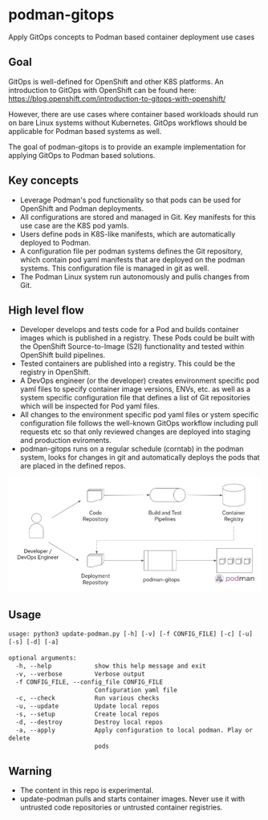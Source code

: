 # podman-gitops

Apply GitOps concepts to Podman based container deployment use cases

## Goal
GitOps is well-defined for OpenShift and other K8S platforms. An introduction to GitOps with OpenShift can be found here: https://blog.openshift.com/introduction-to-gitops-with-openshift/

However, there are use cases where container based workloads should run on bare Linux systems without Kubernetes. GitOps workflows should be applicable for Podman based systems as well.

The goal of podman-gitops is to provide an example implementation for applying GitOps to Podman based solutions.

## Key concepts
- Leverage Podman's pod functionality so that pods can be used for OpenShift and Podman deployments.
- All configurations are stored and managed in Git. Key manifests for this use case are the K8S pod yamls.
- Users define pods in K8S-like manifests, which are automatically deployed to Podman.
- A configuration file per podman systems defines the Git repository, which contain pod yaml manifests that are deployed on the podman systems. This configuration file is managed in git as well.
- The Podman Linux system run autonomously and pulls changes from Git.

## High level flow

- Developer develops and tests code for a Pod and builds container images which is published in a registry. These Pods could be built with the OpenShift Source-to-Image (S2I) functionality and tested within OpenShift build pipelines.
- Tested containers are published into a registry. This could be the registry in OpenShift.
- A DevOps engineer (or the developer) creates environment specific pod yaml files to specify container image versions, ENVs, etc. as well as a system specific configuration file that defines a list of Git repositories which will be inspected for Pod yaml files.
- All changes to the environment specific pod yaml files or ystem specific configuration file follows the well-known GitOps workflow including pull requests etc so that only reviewed changes are deployed into staging and production eviroments.
- podman-gitops runs on a regular schedule (corntab) in the podman system, looks for changes in git and automatically deploys the pods that are placed in the defined repos.

![podman-gitops image]( images/podman-gitops.png )

## Usage
```
usage: python3 update-podman.py [-h] [-v] [-f CONFIG_FILE] [-c] [-u] [-s] [-d] [-a]

optional arguments:
  -h, --help            show this help message and exit
  -v, --verbose         Verbose output
  -f CONFIG_FILE, --config_file CONFIG_FILE
                        Configuration yaml file
  -c, --check           Run various checks
  -u, --update          Update local repos
  -s, --setup           Create local repos
  -d, --destroy         Destroy local repos
  -a, --apply           Apply configuration to local podman. Play or delete
                        pods
```

## Warning
- The content in this repo is experimental. 
- update-podman pulls and starts container images. Never use it with untrusted code repositories or untrusted container registries.

